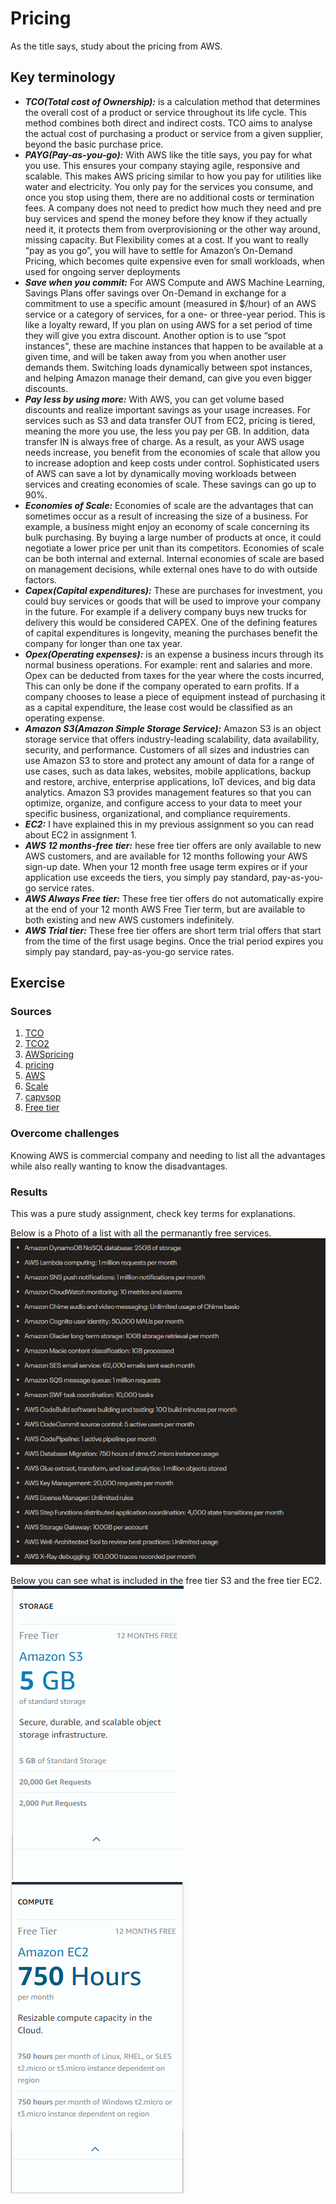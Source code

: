 # Pricing
As the title says, study about the pricing from AWS.


## Key terminology
- ***TCO(Total cost of Ownership):*** is a calculation method that determines the overall cost of a product or service throughout its life cycle. This method combines both direct and indirect costs. TCO aims to analyse the actual cost of purchasing a product or service from a given supplier, beyond the basic purchase price.
- ***PAYG(Pay-as-you-go):*** With AWS like the title says, you pay for what you use. This ensures your company staying agile, responsive and scalable. This makes AWS pricing similar to how you pay for utilities like water and electricity. You only pay for the services you consume, and once you stop using them, there are no additional costs or termination fees. A company does not need to predict how much they need and pre buy services and spend the money before they know if they actually need it, it protects them from overprovisioning or the other way around, missing capacity. But Flexibility comes at a cost. If you want to really “pay as you go”, you will have to settle for Amazon’s On-Demand Pricing, which becomes quite expensive even for small workloads, when used for ongoing server deployments
- ***Save when you commit:*** For AWS Compute and AWS Machine Learning, Savings Plans offer savings over On-Demand in exchange for a commitment to use a specific amount (measured in $/hour) of an AWS service or a category of services, for a one- or three-year period. This is like a loyalty reward, If you plan on using AWS for a set period of time they will give you extra discount. 
Another option is to use “spot instances", these are machine instances that happen to be available at a given time, and will be taken away from you when another user demands them. Switching loads dynamically between spot instances, and helping Amazon manage their demand, can give you even bigger discounts.
- ***Pay less by using more:*** With AWS, you can get volume based discounts and realize important savings as your usage increases. For services such as S3 and data transfer OUT from EC2, pricing is tiered, meaning the more you use, the less you pay per GB. In addition, data transfer IN is always free of charge. As a result, as your AWS usage needs increase, you benefit from the economies of scale that allow you to increase adoption and keep costs under control. Sophisticated users of AWS can save a lot by dynamically moving workloads between services and creating economies of scale. These savings can go up to 90%.
- ***Economies of Scale:*** Economies of scale are the advantages that can sometimes occur as a result of increasing the size of a business. For example, a business might enjoy an economy of scale concerning its bulk purchasing. By buying a large number of products at once, it could negotiate a lower price per unit than its competitors. Economies of scale can be both internal and external. Internal economies of scale are based on management decisions, while external ones have to do with outside factors.
- ***Capex(Capital expenditures):*** These are purchases for investment, you could buy services or goods that will be used to improve your company in the future. For example if a delivery company buys new trucks for delivery this would be considered CAPEX. One of the defining features of capital expenditures is longevity, meaning the purchases benefit the company for longer than one tax year.
- ***Opex(Operating expenses):*** is an expense a business incurs through its normal business operations. For example: rent and salaries and more. Opex can be deducted from taxes for the year where the costs incurred, This can only be done if the company operated to earn profits.
If a company chooses to lease a piece of equipment instead of purchasing it as a capital expenditure, the lease cost would be classified as an operating expense.
- ***Amazon S3(Amazon Simple Storage Service):*** Amazon S3 is an object storage service that offers industry-leading scalability, data availability, security, and performance. Customers of all sizes and industries can use Amazon S3 to store and protect any amount of data for a range of use cases, such as data lakes, websites, mobile applications, backup and restore, archive, enterprise applications, IoT devices, and big data analytics. Amazon S3 provides management features so that you can optimize, organize, and configure access to your data to meet your specific business, organizational, and compliance requirements.
- ***EC2:*** I have explained this in my previous assignment so you can read about EC2 in assignment 1.
- ***AWS 12 months-free tier:*** hese free tier offers are only available to new AWS customers, and are available for 12 months following your AWS sign-up date. When your 12 month free usage term expires or if your application use exceeds the tiers, you simply pay standard, pay-as-you-go service rates.
- ***AWS Always Free tier:***  These free tier offers do not automatically expire at the end of your 12 month AWS Free Tier term, but are available to both existing and new AWS customers indefinitely.
- ***AWS Trial tier:*** These free tier offers are short term trial offers that start from the time of the first usage begins. Once the trial period expires you simply pay standard, pay-as-you-go service rates.



## Exercise
### Sources
1. [TCO](https://www.manutan.com/blog/en/glossary/understanding-tco-total-cost-of-ownership-origins-definition-calculation-advantages-and-so-on)
2. [TCO2](https://www.investopedia.com/terms/t/totalcostofownership.asp#:~:text=The%20total%20cost%20of%20ownership%20(TCO)%20is%20the%20purchase%20price,its%20value%20is%20over%20time.)
3. [AWSpricing](https://aws.amazon.com/pricing/)
4. [pricing](https://dzone.com/articles/the-cost-of-the-cloud-the-ultimate-aws-pricing-gui#:~:text=Amazon%20Web%20Services%20advertises%20four,has%20driven%20AWS's%20stellar%20growth.)
5. [AWS](https://aws.amazon.com/s3/pricing/)
6. [Scale](https://www.investopedia.com/terms/e/economiesofscale.asp#:~:text=Economies%20of%20scale%20are%20the,per%20unit%20than%20its%20competitors.)
7. [capvsop](https://www.investopedia.com/ask/answers/112814/whats-difference-between-capital-expenditures-capex-and-operational-expenditures-opex.asp#:~:text=Capital%20expenditures%20(CAPEX)%20are%20major,to%20keep%20its%20business%20operational.)
8. [Free tier](https://capiche.com/q/what-does-the-aws-free-tier-include)



### Overcome challenges
Knowing AWS is commercial company and needing to list all the advantages while also really wanting to know the disadvantages.

### Results
This was a pure study assignment, check key terms for explanations.

Below is a Photo of a list with all the permanantly free services.
![SS](../../../00_includes/AWS-02/freetier.png)

Below you can see what is included in the free tier S3 and the free tier EC2.
![SS](../../../00_includes/AWS-02/s3free.png)
![SS](../../../00_includes/AWS-02/ec2free.png)
